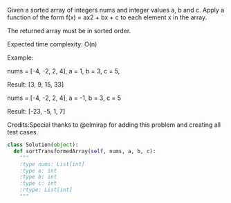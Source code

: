 
Given a sorted array of integers nums and integer values a, b and c.  Apply a function of the form f(x) = ax2 + bx + c to each element x in the array.

The returned array must be in sorted order.

Expected time complexity: O(n)

Example:

nums = [-4, -2, 2, 4], a = 1, b = 3, c = 5,

Result: [3, 9, 15, 33]

nums = [-4, -2, 2, 4], a = -1, b = 3, c = 5

Result: [-23, -5, 1, 7]



Credits:Special thanks to @elmirap for adding this problem and creating all test cases.


```python
class Solution(object):
  def sortTransformedArray(self, nums, a, b, c):
    """
    :type nums: List[int]
    :type a: int
    :type b: int
    :type c: int
    :rtype: List[int]
    """
```
